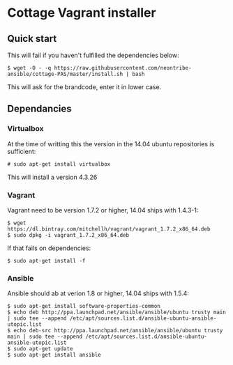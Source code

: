 Cottage Vagrant installer
=========================

Quick start
-----------

This will fail if you haven't fulfilled the dependencies below:

    $ wget -O - -q https://raw.githubusercontent.com/neontribe-ansible/cottage-PAS/master/install.sh | bash

This will ask for the brandcode, enter it in lower case.


Dependancies
------------

### Virtualbox

At the time of writting this the version in the 14.04 ubuntu repositories is sufficient:

    # sudo apt-get install virtualbox

This will install a version 4.3.26

### Vagrant

Vagrant need to be version 1.7.2 or higher, 14.04 ships with 1.4.3-1:

    $ wget https://dl.bintray.com/mitchellh/vagrant/vagrant_1.7.2_x86_64.deb
    $ sudo dpkg -i vagrant_1.7.2_x86_64.deb

If that fails on dependencies:

    $ sudo apt-get install -f

### Ansible

Ansible should ab at verion 1.8 or higher, 14.04 ships with 1.5.4:

    $ sudo apt-get install software-properties-common
    $ echo deb http://ppa.launchpad.net/ansible/ansible/ubuntu trusty main | sudo tee --append /etc/apt/sources.list.d/ansible-ubuntu-ansible-utopic.list
    $ echo deb-src http://ppa.launchpad.net/ansible/ansible/ubuntu trusty main | sudo tee --append /etc/apt/sources.list.d/ansible-ubuntu-ansible-utopic.list
    $ sudo apt-get update
    $ sudo apt-get install ansible
